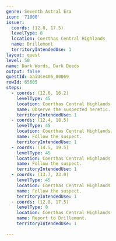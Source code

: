 ```yaml
---
genre: Seventh Astral Era
icon: '71000'
issuer:
  coords: (12.8, 17.5)
  levelType: 8
  location: Coerthas Central Highlands
  name: Drillemont
  territoryIntendedUse: 1
layout: quest
level: 50
name: Dark Words, Dark Deeds
output: false
questId: GaiUse406_00069
rowId: 65605
steps:
  - coords: (12.6, 16.2)
    levelType: 45
    location: Coerthas Central Highlands
    name: Observe the suspected heretic.
    territoryIntendedUse: 1
  - coords: (12.4, 18.5)
    levelType: 45
    location: Coerthas Central Highlands
    name: Follow the suspect.
    territoryIntendedUse: 1
  - coords: (14.5, 19.5)
    levelType: 45
    location: Coerthas Central Highlands
    name: Follow the suspect.
    territoryIntendedUse: 1
  - coords: (13.7, 23.0)
    levelType: 45
    location: Coerthas Central Highlands
    name: Follow the suspect.
    territoryIntendedUse: 1
  - coords: (12.8, 17.5)
    levelType: 8
    location: Coerthas Central Highlands
    name: Report to Drillemont.
    territoryIntendedUse: 1

---
```

